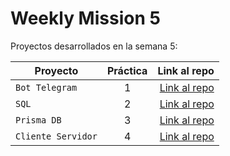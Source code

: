 # Weekly Mission 5

Proyectos desarrollados en la semana 5:

| Proyecto | Práctica | Link al repo |
| ------------- |:-------------:| -----:|
|`Bot Telegram`|1|[Link al repo](https://github.com/aydin-due/fizzbuzz)|
|`SQL`|2|[Link al repo](sql.md)|
|`Prisma DB`|3|[Link al repo](https://github.com/aydin-due/database-api)|
|`Cliente Servidor`|4|[Link al repo](trello.md)|
